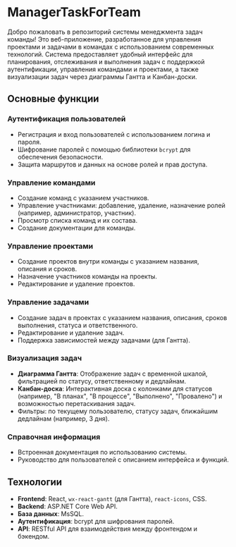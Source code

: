 # ManagerTaskForTeam

Добро пожаловать в репозиторий системы менеджмента задач команды! Это веб-приложение, разработанное для управления проектами и задачами в командах с использованием современных технологий. Система предоставляет удобный интерфейс для планирования, отслеживания и выполнения задач с поддержкой аутентификации, управления командами и проектами, а также визуализации задач через диаграммы Гантта и Канбан-доски.

## Основные функции

### Аутентификация пользователей
- Регистрация и вход пользователей с использованием логина и пароля.
- Шифрование паролей с помощью библиотеки `bcrypt` для обеспечения безопасности.
- Защита маршрутов и данных на основе ролей и прав доступа.

### Управление командами
- Создание команд с указанием участников.
- Управление участниками: добавление, удаление, назначение ролей (например, администратор, участник).
- Просмотр списка команд и их состава.
- Создание документации для команды.

### Управление проектами
- Создание проектов внутри команды с указанием названия, описания и сроков.
- Назначение участников команды на проекты.
- Редактирование и удаление проектов.

### Управление задачами
- Создание задач в проектах с указанием названия, описания, сроков выполнения, статуса и ответственного.
- Редактирование и удаление задач.
- Поддержка зависимостей между задачами (для Гантта).

### Визуализация задач
- **Диаграмма Гантта**: Отображение задач с временной шкалой, фильтрацией по статусу, ответственному и дедлайнам.
- **Канбан-доска**: Интерактивная доска с колонками для статусов (например, "В планах", "В процессе", "Выполнено", "Провалено") и возможностью перетаскивания задач.
- Фильтры: по текущему пользователю, статусу задач, ближайшим дедлайнам (например, 3 дня).

### Справочная информация
- Встроенная документация по использованию системы.
- Руководство для пользователей с описанием интерфейса и функций.

## Технологии

- **Frontend**: React, `wx-react-gantt` (для Гантта), `react-icons`, CSS.
- **Backend**: ASP.NET Core Web API.
- **База данных**: MsSQL.
- **Аутентификация**: bcrypt для шифрования паролей.
- **API**: RESTful API для взаимодействия между фронтендом и бэкендом.
